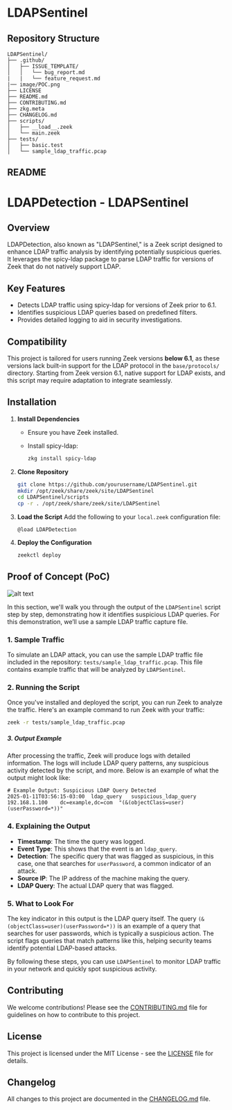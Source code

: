 # LDAPSentinel

## Repository Structure

```plaintext
LDAPSentinel/
├── .github/
│   ├── ISSUE_TEMPLATE/
│   │   └── bug_report.md
|   |   └── feature_request.md
|── image/POC.png
├── LICENSE
├── README.md
├── CONTRIBUTING.md
├── zkg.meta
├── CHANGELOG.md
├── scripts/
│   ├── __load__.zeek
│   └── main.zeek
├── tests/
│   ├── basic.test
│   └── sample_ldap_traffic.pcap
```

## README

# LDAPDetection - LDAPSentinel

## Overview

LDAPDetection, also known as "LDAPSentinel," is a Zeek script designed to enhance LDAP traffic analysis by identifying potentially suspicious queries. It leverages the spicy-ldap package to parse LDAP traffic for versions of Zeek that do not natively support LDAP.

## Key Features

- Detects LDAP traffic using spicy-ldap for versions of Zeek prior to 6.1.
- Identifies suspicious LDAP queries based on predefined filters.
- Provides detailed logging to aid in security investigations.

## Compatibility

This project is tailored for users running Zeek versions **below 6.1**, as these versions lack built-in support for the LDAP protocol in the `base/protocols/` directory. Starting from Zeek version 6.1, native support for LDAP exists, and this script may require adaptation to integrate seamlessly.

## Installation

1. **Install Dependencies**
   
   - Ensure you have Zeek installed.
   
   - Install spicy-ldap:
     
     ```bash
     zkg install spicy-ldap
     ```

2. **Clone Repository**
   
   ```bash
   git clone https://github.com/yourusername/LDAPSentinel.git
   mkdir /opt/zeek/share/zeek/site/LDAPSentinel
   cd LDAPSentinel/scripts
   cp -r . /opt/zeek/share/zeek/site/LDAPSentinel
   ```

3. **Load the Script**
   Add the following to your `local.zeek` configuration file:
   
   ```zeek
   @load LDAPDetection
   ```

4. **Deploy the Configuration**
   
   ```bash
   zeekctl deploy
   ```

## Proof of Concept (PoC)

![alt text](C:\Users\Snapp\Desktop\Github\LDAPSentinel\image\Screenshot%202025-01-11%20052728.png)

In this section, we'll walk you through the output of the `LDAPSentinel` script step by step, demonstrating how it identifies suspicious LDAP queries. For this demonstration, we’ll use a sample LDAP traffic capture file.

### 1. **Sample Traffic**

To simulate an LDAP attack, you can use the sample LDAP traffic file included in the repository: `tests/sample_ldap_traffic.pcap`. This file contains example traffic that will be analyzed by `LDAPSentinel`.

### 2. **Running the Script**

Once you've installed and deployed the script, you can run Zeek to analyze the traffic. Here's an example command to run Zeek with your traffic:

```bash
zeek -r tests/sample_ldap_traffic.pcap
```

##### 3. **Output Example**

After processing the traffic, Zeek will produce logs with detailed information. The logs will include LDAP query patterns, any suspicious activity detected by the script, and more. Below is an example of what the output might look like:

```plaintext
# Example Output: Suspicious LDAP Query Detected
2025-01-11T03:56:15-03:00  ldap_query   suspicious_ldap_query    192.168.1.100    dc=example,dc=com  "(&(objectClass=user)(userPassword=*))"

```

### 4. **Explaining the Output**

- **Timestamp**: The time the query was logged.
- **Event Type**: This shows that the event is an `ldap_query`.
- **Detection**: The specific query that was flagged as suspicious, in this case, one that searches for `userPassword`, a common indicator of an attack.
- **Source IP**: The IP address of the machine making the query.
- **LDAP Query**: The actual LDAP query that was flagged.

### 5. **What to Look For**

The key indicator in this output is the LDAP query itself. The query `(&(objectClass=user)(userPassword=*))` is an example of a query that searches for user passwords, which is typically a suspicious action. The script flags queries that match patterns like this, helping security teams identify potential LDAP-based attacks.

By following these steps, you can use `LDAPSentinel` to monitor LDAP traffic in your network and quickly spot suspicious activity.



## Contributing

We welcome contributions! Please see the [CONTRIBUTING.md](CONTRIBUTING.md) file for guidelines on how to contribute to this project.

## License

This project is licensed under the MIT License - see the [LICENSE](LICENSE) file for details.

## Changelog

All changes to this project are documented in the [CHANGELOG.md](CHANGELOG.md) file.

